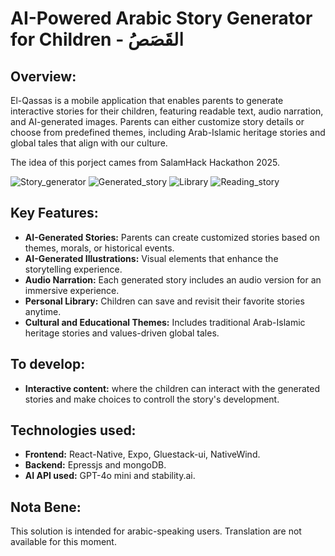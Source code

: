 # AI-Powered Arabic Story Generator for Children - القَصَصُ
## Overview:
El-Qassas is a mobile application that enables parents to generate interactive stories for their children, featuring readable text, audio narration, and AI-generated images. Parents can either customize story details or choose from predefined themes, including Arab-Islamic heritage stories and global tales that align with our culture.

The idea of this porject cames from SalamHack Hackathon 2025. 

![Story_generator](/images/)
![Generated_story](/images/)
![Library](/images/)
![Reading_story](/images/)

## Key Features:
- **AI-Generated Stories:** Parents can create customized stories based on themes, morals, or historical events.
- **AI-Generated Illustrations:** Visual elements that enhance the storytelling experience.
- **Audio Narration:** Each generated story includes an audio version for an immersive experience.
- **Personal Library:** Children can save and revisit their favorite stories anytime.
- **Cultural and Educational Themes:** Includes traditional Arab-Islamic heritage stories and values-driven global tales.

## To develop:
- **Interactive content:** where the children can interact with the generated stories and make choices to controll the story's development.

## Technologies used:
- **Frontend:** React-Native, Expo, Gluestack-ui, NativeWind.
- **Backend:** Epressjs and mongoDB.
- **AI API used:** GPT-4o mini and stability.ai.

## Nota Bene:
This solution is intended for arabic-speaking users. Translation are not available for this moment.